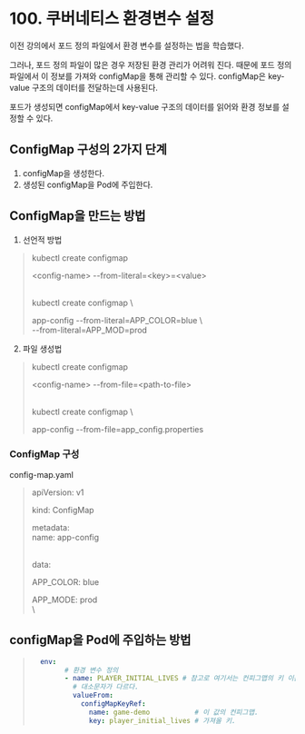 # 100. 쿠버네티스 환경변수 설정

이전 강의에서 포드 정의 파일에서 환경 변수를 설정하는 법을 학습했다.

그러나, 포드 정의 파일이 많은 경우 저장된 환경 관리가 어려워 진다. 때문에 포드 정의 파일에서 이 정보를 가져와 configMap을 통해 관리할 수 있다. configMap은 key-value 구조의 데이터를 전달하는데 사용된다.

포드가 생성되면 configMap에서 key-value 구조의 데이터를 읽어와 환경 정보를 설정할 수 있다.



## ConfigMap 구성의 2가지 단계

1. configMap을 생성한다.
2. 생성된 configMap을 Pod에 주입한다.

## ConfigMap을 만드는 방법

1. 선언적 방법

> kubectl create configmap
>
> &#x20;   \<config-name>  --from-literal=\<key>=\<value>
>
> \
> kubectl create configmap \\
>
> &#x20;   app-config --from-literal=APP\_COLOR=blue  \\\
> &#x20;                 \--from-literal=APP\_MOD=prod



2. 파일 생성법

> kubectl create configmap
>
> &#x20;   \<config-name>  --from-file=\<path-to-file>
>
> \
> kubectl create configmap \\
>
> &#x20;   app-config --from-file=app\_config.properties



### ConfigMap 구성

config-map.yaml

> apiVersion: v1
>
> kind: ConfigMap
>
> metadata:\
> &#x20;   name: app-config
>
> \
> data:
>
> &#x20;   APP\_COLOR: blue
>
> &#x20;   APP\_MODE: prod\
> \
>

## configMap을 Pod에 주입하는 방법

> ```yaml
>   env:
>         # 환경 변수 정의
>         - name: PLAYER_INITIAL_LIVES # 참고로 여기서는 컨피그맵의 키 이름과
>           # 대소문자가 다르다.
>           valueFrom:
>             configMapKeyRef:
>               name: game-demo           # 이 값의 컨피그맵.
>               key: player_initial_lives # 가져올 키.
> ```



